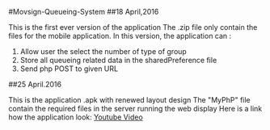 #Movsign-Queueing-System
##18 April,2016

This is the first ever version of the application
The .zip file only contain the files for the mobile application.
In this version, the application can :
  1. Allow user the select the number of type of group
  2. Store all queueing related data in the sharedPreference file
  3. Send php POST to given URL

##25 April.2016

This is the application .apk with renewed layout design
The "MyPhP" file contain the required files in the server running the web display
Here is a link how the application look:
[Youtube Video](https://youtu.be/_myuGiLtV1c)


